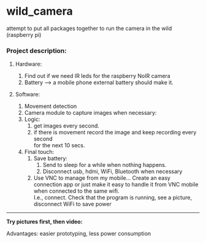 # wild_camera
attempt to put all packages together to run the camera in the wild (raspberry pi)

### Project description:
1. Hardware:
    1. Find out if we need IR leds for the raspberry NoIR camera
    2. Battery --> a mobile phone external battery should make it.

2. Software:
    1. Movement detection
    2. Camera module to capture images when necessary:
    3. Logic: 
        1. get images every second.
        2. if there is movement record the image and keep recording every second  
           for the next 10 secs.
    4. Final touch: 
        1. Save battery:
            1. Send to sleep for a while when nothing happens.
            2. Disconnect usb, hdmi, WiFi, Bluetooth when necessary
        2. Use VNC to manage from my mobile... Create an easy connection app or just make it easy to handle it from VNC mobile when connected to the same wifi.  
        I.e., connect. Check that the program is running, see a picture, disconnect WiFi to save power
_____

**Try pictures first, then video:**  

Advantages: easier prototyping, less power consumption
